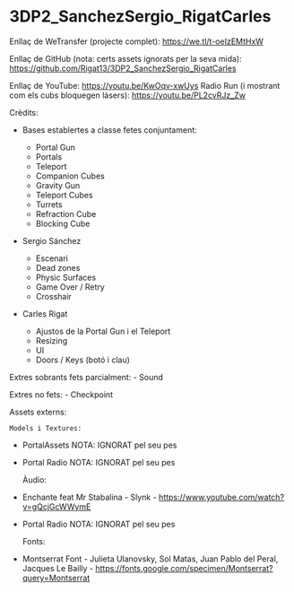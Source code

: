 # 3DP2_SanchezSergio_RigatCarles

Enllaç de WeTransfer (projecte complet): https://we.tl/t-oeIzEMtHxW


Enllaç de GitHub (nota: certs assets ignorats per la seva mida): https://github.com/Rigat13/3DP2_SanchezSergio_RigatCarles


Enllaç de YouTube: https://youtu.be/KwOqv-xwUys
Radio Run (i mostrant com els cubs bloquegen làsers): https://youtu.be/PL2cvRJz_Zw

Crèdits:
- Bases establertes a classe fetes conjuntament:
	- Portal Gun
	- Portals
	- Teleport
	- Companion Cubes
	- Gravity Gun
	- Teleport Cubes
	- Turrets
	- Refraction Cube
	- Blocking Cube

- Sergio Sánchez
	- Escenari
	- Dead zones
	- Physic Surfaces
	- Game Over / Retry
	- Crosshair

- Carles Rigat
	- Ajustos de la Portal Gun i el Teleport
	- Resizing
	- UI
	- Doors / Keys (botó i clau)

Extres sobrants fets parcialment:
	- Sound

Extres no fets:
	- Checkpoint

Assets externs:

	Models i Textures:
- PortalAssets NOTA: IGNORAT pel seu pes
- Portal Radio NOTA: IGNORAT pel seu pes

	Àudio:
- Enchante feat Mr Stabalina - Slynk - https://www.youtube.com/watch?v=gQcjGcWWymE
- Portal Radio NOTA: IGNORAT pel seu pes

	Fonts:
- Montserrat Font - Julieta Ulanovsky, Sol Matas, Juan Pablo del Peral, Jacques Le Bailly - https://fonts.google.com/specimen/Montserrat?query=Montserrat
